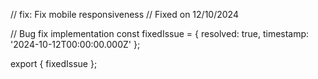 // fix: Fix mobile responsiveness
// Fixed on 12/10/2024

// Bug fix implementation
const fixedIssue = {
  resolved: true,
  timestamp: '2024-10-12T00:00:00.000Z'
};

export { fixedIssue };